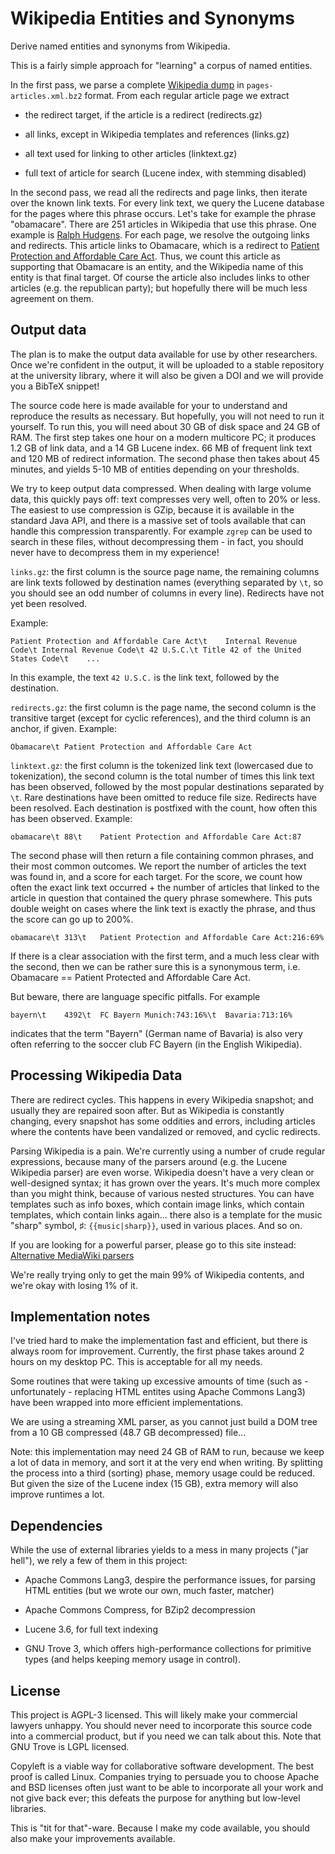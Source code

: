 Wikipedia Entities and Synonyms
===============================

Derive named entities and synonyms from Wikipedia.


This is a fairly simple approach for "learning" a corpus of named entities.

In the first pass, we parse a complete
[Wikipedia dump](http://dumps.wikimedia.org/enwiki/) in
`pages-articles.xml.bz2` format. From each regular article page we extract

* the redirect target, if the article is a redirect (redirects.gz)

* all links, except in Wikipedia templates and references (links.gz)

* all text used for linking to other articles (linktext.gz)

* full text of article for search (Lucene index, with stemming disabled)

In the second pass, we read all the redirects and page links, then iterate over
the known link texts. For every link text, we query the Lucene database for the
pages where this phrase occurs. Let's take for example the phrase "obamacare".
There are 251 articles in Wikipedia that use this phrase. One example is
[Ralph Hudgens](http://en.wikipedia.org/wiki/Ralph_Hudgens). For each page, we
resolve the outgoing links and redirects. This article links to Obamacare,
which is a redirect to [Patient Protection and Affordable Care Act](http://en.wikipedia.org/wiki/Patient_Protection_and_Affordable_Care_Act).
Thus, we count this article as supporting that Obamacare is an entity,
and the Wikipedia name of this entity is that final target. Of course the
article also includes links to other articles (e.g. the republican party);
but hopefully there will be much less agreement on them.


Output data
-----------

The plan is to make the output data available for use by other researchers.
Once we're confident in the output, it will be uploaded to a stable repository at
the university library, where it will also be given a DOI and we will provide
you a BibTeX snippet!

The source code here is made available for your to understand and reproduce the
results as necessary. But hopefully, you will not need to run it yourself.
To run this, you will need about 30 GB of disk space and 24 GB of RAM. The first
step takes one hour on a modern multicore PC; it produces 1.2 GB of link data,
and a 14 GB Lucene index. 66 MB of frequent link text and 120 MB of redirect
information. The second phase then takes about 45 minutes, and yields 5-10 MB
of entities depending on your thresholds.

We try to keep output data compressed. When dealing with large volume data,
this quickly pays off: text compresses very well, often to 20% or less. The
easiest to use compression is GZip, because it is available in the standard
Java API, and there is a massive set of tools available that can handle this
compression transparently.  For example `zgrep` can be used to search in these
files, without decompressing them - in fact, you should never have to
decompress them in my experience!


`links.gz`: the first column is the source page name, the remaining columns are
link texts followed by destination names (everything separated by `\t`, so you
should see an odd number of columns in every line).
Redirects have not yet been resolved.

Example:

    Patient Protection and Affordable Care Act\t	Internal Revenue Code\t	Internal Revenue Code\t	42 U.S.C.\t	Title 42 of the United States Code\t	...

In this example, the text `42 U.S.C.` is the link text, followed by the destination.

`redirects.gz`: the first column is the page name, the second column is the
transitive target (except for cyclic references), and the third column is an anchor, if given.
Example:

    Obamacare\t	Patient Protection and Affordable Care Act

`linktext.gz`: the first column is the tokenized link text (lowercased due to tokenization),
the second column is the total number of times this link text has been observed, followed
by the most popular destinations separated by `\t`. Rare destinations have been
omitted to reduce file size. Redirects have been resolved. Each destination is postfixed with the count,
how often this has been observed.
Example:

    obamacare\t	88\t	Patient Protection and Affordable Care Act:87

The second phase will then return a file containing common phrases, and their most common outcomes.
We report the number of articles the text was found in, and a score for each target. For the score,
we count how often the exact link text occurred + the number of articles that linked to the article
in question that contained the query phrase somewhere. This puts double weight on cases where the
link text is exactly the phrase, and thus the score can go up to 200%.

    obamacare\t	313\t	Patient Protection and Affordable Care Act:216:69%

If there is a clear association with the first term, and a much less clear with
the second, then we can be rather sure this is a synonymous term, i.e.
Obamacare == Patient Protected and Affordable Care Act.

But beware, there are language specific pitfalls. For example

    bayern\t	4392\t	FC Bayern Munich:743:16%\t	Bavaria:713:16%

indicates that the term "Bayern" (German name of Bavaria) is also
very often referring to the soccer club FC Bayern (in the English Wikipedia).


Processing Wikipedia Data
-------------------------

There are redirect cycles. This happens in every Wikipedia snapshot; and usually they
are repaired soon after. But as Wikipedia is constantly changing, every snapshot has some
oddities and errors, including articles where the contents have been vandalized or removed,
and cyclic redirects.

Parsing Wikipedia is a pain. We're currently using a number of crude regular expressions,
because many of the parsers around (e.g. the Lucene Wikipedia parser) are even worse.
Wikipedia doesn't have a very clean or well-designed syntax; it has grown over the years.
It's much more complex than you might think, because of various nested structures. You can
have templates such as info boxes, which contain image links, which contain
templates, which contain links again... there also is a template for the music
"sharp" symbol, ♯: `{{music|sharp}}`, used in various places. And so on.

If you are looking for a powerful parser, please go to this site instead:
[Alternative MediaWiki parsers](https://www.mediawiki.org/wiki/Alternative_parsers)

We're really trying only to get the main 99% of Wikipedia contents, and we're okay with
losing 1% of it.


Implementation notes
--------------------

I've tried hard to make the implementation fast and efficient, but there is
always room for improvement. Currently, the first phase takes around 2 hours
on my desktop PC. This is acceptable for all my needs.

Some routines that were taking up excessive amounts of time (such as -
unfortunately - replacing HTML entites using Apache Commons Lang3) have been
wrapped into more efficient implementations.

We are using a streaming XML parser, as you cannot just build a DOM tree from
a 10 GB compressed (48.7 GB decompressed) file...

Note: this implementation may need 24 GB of RAM to run, because we keep a lot of
data in memory, and sort it at the very end when writing. By splitting the process
into a third (sorting) phase, memory usage could be reduced. But given the size of
the Lucene index (15 GB), extra memory will also improve runtimes a lot.


Dependencies
------------

While the use of external libraries yields to a mess in many projects ("jar
hell"), we rely a few of them in this project:

* Apache Commons Lang3, despire the performance issues, for parsing HTML entities
(but we wrote our own, much faster, matcher)

* Apache Commons Compress, for BZip2 decompression

* Lucene 3.6, for full text indexing

* GNU Trove 3, which offers high-performance collections for primitive types
(and helps keeping memory usage in control).


License
-------

This project is AGPL-3 licensed. This will likely make your commercial lawyers
unhappy. You should never need to incorporate this source code into a commercial
product, but if you need we can talk about this. Note that GNU Trove is LGPL
licensed.

Copyleft is a viable way for collaborative software development. The best proof
is called Linux. Companies trying to persuade you to choose Apache and BSD
licenses often just want to be able to incorporate all your work and not give
back ever; this defeats the purpose for anything but low-level libraries.

This is "tit for that"-ware. Because I make my code available, you should also
make your improvements available.
